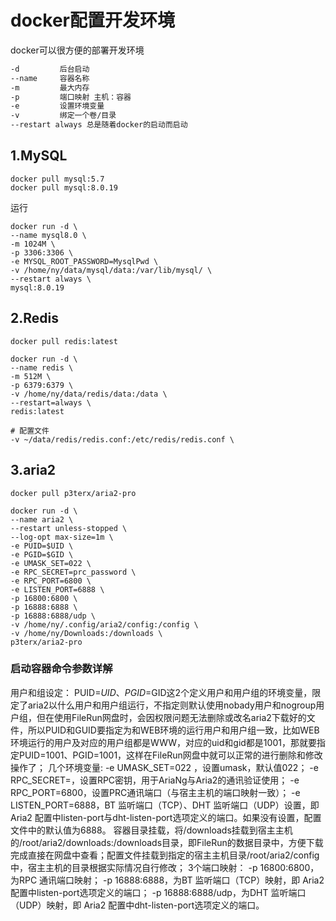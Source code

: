 # docker配置开发环境

docker可以很方便的部署开发环境

```bash
-d         后台启动
--name     容器名称
-m         最大内存
-p         端口映射 主机：容器
-e         设置环境变量
-v         绑定一个卷/目录
--restart always 总是随着docker的启动而启动
```

## 1.MySQL 
 
 ```text
 docker pull mysql:5.7
 docker pull mysql:8.0.19
 ```

 运行
 ```text
docker run -d \
--name mysql8.0 \
-m 1024M \
-p 3306:3306 \
-e MYSQL_ROOT_PASSWORD=MysqlPwd \
-v /home/ny/data/mysql/data:/var/lib/mysql/ \
--restart always \
mysql:8.0.19

 ```

 ## 2.Redis

```text
docker pull redis:latest
```

```text
docker run -d \
--name redis \
-m 512M \
-p 6379:6379 \
-v /home/ny/data/redis/data:/data \
--restart=always \
redis:latest

# 配置文件
-v ~/data/redis/redis.conf:/etc/redis/redis.conf \
```

## 3.aria2

```text
docker pull p3terx/aria2-pro
```

```text
docker run -d \
--name aria2 \
--restart unless-stopped \
--log-opt max-size=1m \
-e PUID=$UID \
-e PGID=$GID \
-e UMASK_SET=022 \
-e RPC_SECRET=prc_password \
-e RPC_PORT=6800 \
-e LISTEN_PORT=6888 \
-p 16800:6800 \
-p 16888:6888 \
-p 16888:6888/udp \
-v /home/ny/.config/aria2/config:/config \
-v /home/ny/Downloads:/downloads \
p3terx/aria2-pro
```

### 启动容器命令参数详解
用户和组设定：
PUID=$UID、PGID=$GID这2个定义用户和用户组的环境变量，限定了aria2以什么用户和用户组运行，不指定则默认使用nobady用户和nogroup用户组，但在使用FileRun网盘时，会因权限问题无法删除或改名aria2下载好的文件，所以PUID和GUID要指定为和WEB环境的运行用户和用户组一致，比如WEB环境运行的用户及对应的用户组都是WWW，对应的uid和gid都是1001，那就要指定PUID=1001、PGID=1001，这样在FileRun网盘中就可以正常的进行删除和修改操作了；
几个环境变量:
-e UMASK_SET=022 ，设置umask，默认值022；
-e RPC_SECRET=，设置RPC密钥，用于AriaNg与Aria2的通讯验证使用；
-e RPC_PORT=6800，设置PRC通讯端口（与宿主主机的端口映射一致）；
-e LISTEN_PORT=6888，BT 监听端口（TCP）、DHT 监听端口（UDP）设置，即 Aria2 配置中listen-port与dht-listen-port选项定义的端口。如果没有设置，配置文件中的默认值为6888。
容器目录挂载，将/downloads挂载到宿主主机的/root/aria2/downloads:/downloads目录，即FileRun的数据目录中，方便下载完成直接在网盘中查看；配置文件挂载到指定的宿主主机目录/root/aria2/config中，宿主主机的目录根据实际情况自行修改；
3个端口映射：
-p 16800:6800，为RPC 通讯端口映射；
-p 16888:6888，为BT 监听端口（TCP）映射，即 Aria2 配置中listen-port选项定义的端口；
-p 16888:6888/udp，为DHT 监听端口（UDP）映射，即 Aria2 配置中dht-listen-port选项定义的端口。
